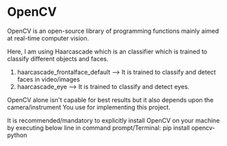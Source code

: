 # OpenCV
 OpenCV is an open-source library of programming functions mainly aimed at real-time computer vision.
 
 Here, I am using Haarcascade which is an classifier which is trained to classify different objects and faces.
 1. haarcascade_frontalface_default --> It is trained to classify and detect faces in video/images
 2. haarcascade_eye --> It is trained to classify and detect eyes.
 
 OpenCV alone isn't capable for best results but it also depends upon the camera/instrument You use for implementing this project.
 
It is recommended/mandatory to explicitly install OpenCV on your machine by executing below line in command prompt/Terminal:
pip install opencv-python
